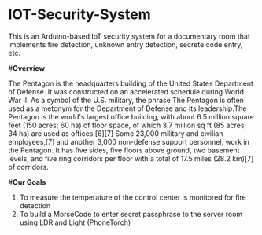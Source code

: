 # IOT-Security-System
This is an Arduino-based IoT security system for a documentary room that implements fire detection, unknown entry detection, secrete code entry, etc.

#**Overview**

The Pentagon is the headquarters building of the United States Department of Defense. It was constructed on an accelerated schedule during World War II. As a symbol of the U.S. military, the phrase The Pentagon is often used as a metonym for the Department of Defense and its leadership.The Pentagon is the world's largest office building, with about 6.5 million square feet (150 acres; 60 ha) of floor space, of which 3.7 million sq ft (85 acres; 34 ha) are used as offices.[6][7] Some 23,000 military and civilian employees,[7] and another 3,000 non-defense support personnel, work in the Pentagon. It has five sides, five floors above ground, two basement levels, and five ring corridors per floor with a total of 17.5 miles (28.2 km)[7] of corridors.

#**Our Goals**
1. To measure the temperature of the control center is monitored for fire detection
2. To build a MorseCode to enter secret passphrase to the server room using LDR and 
Light (PhoneTorch)

